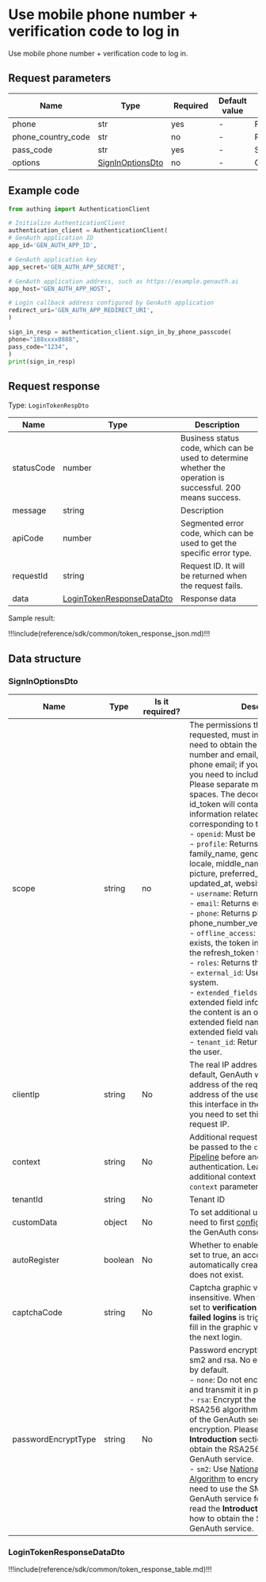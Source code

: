 # Use mobile phone number + verification code to log in

<!--
Warning ⚠️:
Do not modify this document directly,
https://github.com/Authing/authing-docs-factory
Use this project to generate
-->

<LastUpdated />

Use mobile phone number + verification code to log in.

## Request parameters

| Name               | Type                                             | <div style="width:80px">Required</div> | Default value | <div style="width:300px">Description</div> | <div style="width:200px"></div>Sample value</div> |
| ------------------ | ------------------------------------------------ | -------------------------------------- | ------------- | ------------------------------------------ | ------------------------------------------------- |
| phone              | str                                              | yes                                    | -             | Phone number                               | `188xxxx8888`                                     |
| phone_country_code | str                                              | no                                     | -             | Phone number area code                     | `+86`                                             |
| pass_code          | str                                              | yes                                    | -             | SMS verification code                      | `1234`                                            |
| options            | <a href="#SignInOptionsDto">SignInOptionsDto</a> | no                                     | -             | Optional parameters                        | `{"passwordEncryptType":"none"}`                  |

## Example code

```python
from authing import AuthenticationClient

# Initialize AuthenticationClient
authentication_client = AuthenticationClient(
# GenAuth application ID
app_id='GEN_AUTH_APP_ID',

# GenAuth application key
app_secret='GEN_AUTH_APP_SECRET',

# GenAuth application address, such as https://example.genauth.ai
app_host='GEN_AUTH_APP_HOST',

# Login callback address configured by GenAuth application
redirect_uri='GEN_AUTH_APP_REDIRECT_URI',
)

sign_in_resp = authentication_client.sign_in_by_phone_passcode(
phone="188xxxx8888",
pass_code="1234",
)
print(sign_in_resp)
```

## Request response

Type: `LoginTokenRespDto`

| Name       | Type                                                               | Description                                                                                                  |
| ---------- | ------------------------------------------------------------------ | ------------------------------------------------------------------------------------------------------------ |
| statusCode | number                                                             | Business status code, which can be used to determine whether the operation is successful. 200 means success. |
| message    | string                                                             | Description                                                                                                  |
| apiCode    | number                                                             | Segmented error code, which can be used to get the specific error type.                                      |
| requestId  | string                                                             | Request ID. It will be returned when the request fails.                                                      |
| data       | <a href="#LoginTokenResponseDataDto">LoginTokenResponseDataDto</a> | Response data                                                                                                |

Sample result:

!!!include(reference/sdk/common/token_response_json.md)!!!

## Data structure

### <a id="SignInOptionsDto"></a> SignInOptionsDto

| Name                | Type    | <div style="width:80px">Is it required?</div> | <div style="width:300px">Description</div>                                                                                                                                                                                                                                                                                                                                                                                                                                                                                                                                                                                                                                                                                                                                                                                                                                                                                                                                                                                                                                                                                                                                                                            | <div style="width:200px">Sample value</div> |
| ------------------- | ------- | --------------------------------------------- | --------------------------------------------------------------------------------------------------------------------------------------------------------------------------------------------------------------------------------------------------------------------------------------------------------------------------------------------------------------------------------------------------------------------------------------------------------------------------------------------------------------------------------------------------------------------------------------------------------------------------------------------------------------------------------------------------------------------------------------------------------------------------------------------------------------------------------------------------------------------------------------------------------------------------------------------------------------------------------------------------------------------------------------------------------------------------------------------------------------------------------------------------------------------------------------------------------------------- | ------------------------------------------- |
| scope               | string  | no                                            | The permissions that need to be requested, must include openid. If you need to obtain the mobile phone number and email, you need to include phone email; if you need refresh_token, you need to include offline_access. Please separate multiple scopes with spaces. The decoded content of id_token will contain the user information related fields corresponding to these scopes. <br>- `openid`: Must be included. <br>- `profile`: Returns birthdate, family_name, gender, given_name, locale, middle_name, name, nickname, picture, preferred_username, profile, updated_at, website, zoneinfo fields. <br>- `username`: Returns username. <br>- `email`: Returns email, email_verified. <br>- `phone`: Returns phone_number, phone_number_verified. <br>- `offline_access`: If this parameter exists, the token interface will return the refresh_token field. <br>- `roles`: Returns the user's role list. <br>- `external_id`: User ID of the original system. <br>- `extended_fields`: Returns the extended field information of the user, the content is an object, the key is the extended field name, the value is the extended field value. <br>- `tenant_id`: Returns the tenant ID of the user. <br> | `openid profile`                            |
| clientIp            | string  | No                                            | The real IP address of the client. By default, GenAuth will identify the IP address of the request source as the IP address of the user's login. If you call this interface in the backend server, you need to set this IP to the user's real request IP.                                                                                                                                                                                                                                                                                                                                                                                                                                                                                                                                                                                                                                                                                                                                                                                                                                                                                                                                                             | `192.168.0.1`                               |
| context             | string  | No                                            | Additional request context, which will be passed to the `context` object of [Pipeline](https://docs.genauth.ai/guides/pipeline/) before and after authentication. Learn how to get additional context passed in the `context` parameter of Pipeline.                                                                                                                                                                                                                                                                                                                                                                                                                                                                                                                                                                                                                                                                                                                                                                                                                                                                                                                                                                  | ​​`{"source":"utm"}`                        |
| tenantId            | string  | No                                            | Tenant ID                                                                                                                                                                                                                                                                                                                                                                                                                                                                                                                                                                                                                                                                                                                                                                                                                                                                                                                                                                                                                                                                                                                                                                                                             | `625783d629f2bd1f5ddddd98c`                 |
| customData          | object  | No                                            | To set additional user custom data, you need to first [configure custom data](https://docs.genauth.ai/guides/users/user-defined-field/) in the GenAuth console.                                                                                                                                                                                                                                                                                                                                                                                                                                                                                                                                                                                                                                                                                                                                                                                                                                                                                                                                                                                                                                                       | `{"school":"pku","age":"20"}`               |
| autoRegister        | boolean | No                                            | Whether to enable auto-registration. If set to true, an account will be automatically created for the user if it does not exist.                                                                                                                                                                                                                                                                                                                                                                                                                                                                                                                                                                                                                                                                                                                                                                                                                                                                                                                                                                                                                                                                                      |                                             |
| captchaCode         | string  | No                                            | Captcha graphic verification code, case insensitive. When the **security policy** is set to **verification code** and the **limit of failed logins** is triggered, you need to fill in the graphic verification code for the next login.                                                                                                                                                                                                                                                                                                                                                                                                                                                                                                                                                                                                                                                                                                                                                                                                                                                                                                                                                                              | `a8nz`                                      |
| passwordEncryptType | string  | No                                            | Password encryption type, supports sm2 and rsa. No encryption is required by default. <br>- `none`: Do not encrypt the password and transmit it in plain text. <br>- `rsa`: Encrypt the password using the RSA256 algorithm. The RSA public key of the GenAuth service is required for encryption. Please read the **Introduction** section to learn how to obtain the RSA256 public key of the GenAuth service. <br>- `sm2`: Use [National Encryption SM2 Algorithm](https://baike.baidu.com/item/SM2/15081831) to encrypt the password. You need to use the SM2 public key of the GenAuth service for encryption. Please read the **Introduction** section to learn how to obtain the SM2 public key of the GenAuth service.<br>                                                                                                                                                                                                                                                                                                                                                                                                                                                                                    | sm2                                         |

### <a id="LoginTokenResponseDataDto"></a> LoginTokenResponseDataDto

!!!include(reference/sdk/common/token_response_table.md)!!!
